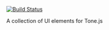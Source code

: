 [![Build Status](https://travis-ci.org/Tonejs/ui.svg?branch=master)](https://travis-ci.org/Tonejs/ui)

A collection of UI elements for Tone.js
